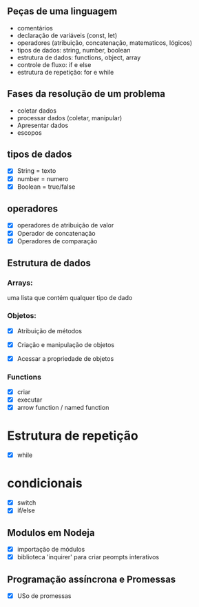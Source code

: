 ## Peças de uma linguagem

- comentários
- declaração de variáveis (const, let)
- operadores (atribuição, concatenação, matematicos, lógicos)
- tipos de dados: string, number, boolean
- estrutura de dados: functions, object, array
- controle de fluxo: if e else
- estrutura de repetição: for e while

## Fases da resolução de um problema

- coletar dados
- processar dados (coletar, manipular)
- Apresentar dados
- escopos

## tipos de dados

- [x] String = texto
- [x] number = numero
- [x] Boolean = true/false

## operadores

- [x] operadores de atribuição de valor
- [x] Operador de concatenação
- [x] Operadores de comparação

## Estrutura de dados

### Arrays:

uma lista que contém qualquer tipo de dado

### Objetos:

- [x] Atribuição de métodos
- [x] Criação e manipulação de objetos
- [x] Acessar a propriedade de objetos


### Functions
- [x] criar
- [x] executar
- [x] arrow function / named function

# Estrutura de repetição 

- [x] while

# condicionais

- [x] switch
- [x] if/else

## Modulos em Nodeja
- [x] importação de módulos
- [x] biblioteca 'inquirer' para criar peompts interativos

## Programação assíncrona e Promessas

- [x] USo de promessas